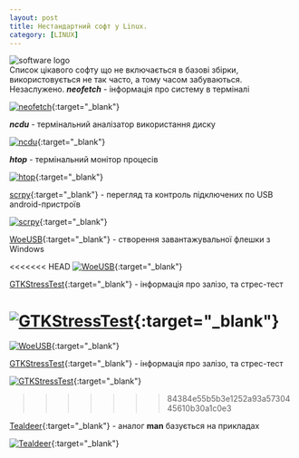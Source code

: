 ```yaml
---
layout: post
title: Нестандартний софт у Linux.
category: [LINUX]
---
```

![software logo](/assets/media/software.png?style=head)  
Список цікавого софту що не включається в базові збірки, використовується не так часто, а тому часом забуваються. Незаслужено.<!--more-->
***neofetch*** - інформація про систему в терміналі


[![neofetch](/assets/media/neofetch.png?style=blog "neofetch")](/assets/media/neofetch.png "neofetch"){:target="_blank"}

***ncdu*** - термінальний аналізатор використання диску

[![ncdu](/assets/media/ncdu.png?style=blog "ncdu")](/assets/media/ncdu.png "ncdu"){:target="_blank"}

***htop*** - термінальний монітор процесів

[![htop](/assets/media/htop.png?style=blog "htop")](/assets/media/htop.png "htop"){:target="_blank"}

[scrpy](https://github.com/Genymobile/scrcpy "scrpy"){:target="_blank"} - перегляд та контроль підключених по USB android-пристроїв

[![scrpy](/assets/media/scrpy.jpg?style=blog "scrpy")](/assets/media/scrpy.jpg "scrpy"){:target="_blank"}

[WoeUSB](https://github.com/slacka/WoeUSB "WoeUSB"){:target="_blank"} - створення завантажувальної флешки з Windows

<<<<<<< HEAD
[![WoeUSB](/assets/media/woeusb.png?style=blog "WoeUSB")](/assets/media/woeusb.png "WoeUSB"){:target="_blank"}

[GTKStressTest](https://flathub.org/apps/details/com.leinardi.gst "GTKStressTest"){:target="_blank"} - інформація про залізо, та стрес-тест

[![GTKStressTest](/assets/media/stresstest.png?style=blog "GTKStressTest")](/assets/media/stresstest.png "GTKStressTest"){:target="_blank"}
=======
[![WoeUSB](/assets/media/woeusb.png?style=blog "WoeUSB")](/assets/media/WoeUSB.png "WoeUSB"){:target="_blank"}

[GTKStressTest](https://flathub.org/apps/details/com.leinardi.gst "GTKStressTest"){:target="_blank"} - інформація про залізо, та стрес-тест

[![GTKStressTest](/assets/media/stresstest.png?style=blog "GTKStressTest")](/assets/media/StressTest.png "GTKStressTest"){:target="_blank"}
>>>>>>> 84384e55b5b3e1252a93a5730445610b30a1c0e3

[Tealdeer](https://github.com/dbrgn/tealdeer "Tealdeer"){:target="_blank"} - аналог **man** базується на прикладах

[![Tealdeer](/assets/media/tealdeer.png?style=blog "Tealdeer")](/assets/media/tealdeer.png "Tealdeer"){:target="_blank"}
